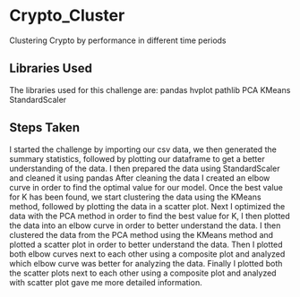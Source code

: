 # Crypto_Cluster
Clustering Crypto by performance in different time periods

## Libraries Used
The libraries used for this challenge are:
pandas 
hvplot 
pathlib
PCA
KMeans
StandardScaler


## Steps Taken
I started the challenge by importing our csv data, we then generated the summary statistics, followed by plotting our dataframe to get a better understanding of the data.
I then prepared the data using StandardScaler and cleaned it using pandas
After cleaning the data I created an elbow curve in order to find the optimal value for our model.
Once the best value for K has been found, we start clustering the data using the KMeans method, followed by plotting the data in a scatter plot.
Next I optimized the data with the PCA method in order to find the best value for K, I then plotted the data into an elbow curve in order to better understand the data.
I then clustered the data from the PCA method using the KMeans method and plotted a scatter plot in order to better understand the data. 
Then I plotted both elbow curves next to each other using a composite plot and analyzed which elbow curve was better for analyzing the data.
Finally I plotted both the scatter plots next to each other using a composite plot and analyzed with scatter plot gave me more detailed information. 
